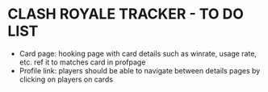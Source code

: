 # CLASH ROYALE TRACKER - TO DO LIST

+ Card page: hooking page with card details such as winrate, usage rate, etc. ref it to matches card in profpage
+ Profile link: players should be able to navigate between details pages by clicking on players on cards
